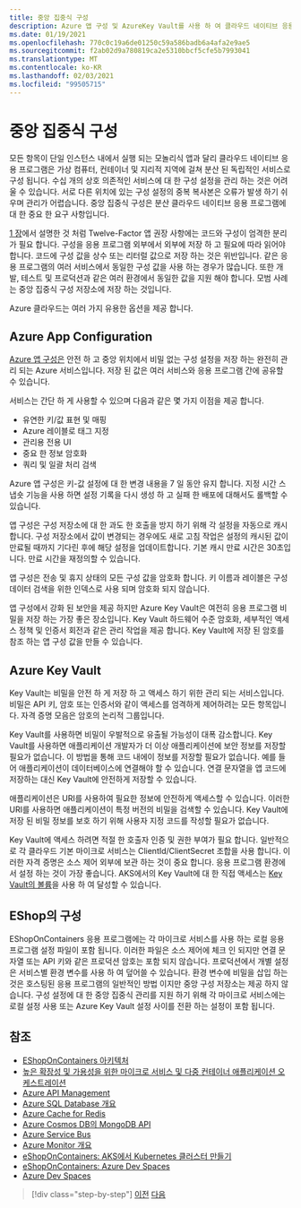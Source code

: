 ```yaml
---
title: 중앙 집중식 구성
description: Azure 앱 구성 및 AzureKey Vault를 사용 하 여 클라우드 네이티브 응용 프로그램에 대 한 구성을 중앙 집중화 합니다.
ms.date: 01/19/2021
ms.openlocfilehash: 770c0c19a6de01250c59a586badb6a4afa2e9ae5
ms.sourcegitcommit: f2ab02d9a780819ca2e5310bbcf5cfe5b7993041
ms.translationtype: MT
ms.contentlocale: ko-KR
ms.lasthandoff: 02/03/2021
ms.locfileid: "99505715"
---
```

# <a name="centralized-configuration"></a>중앙 집중식 구성

모든 항목이 단일 인스턴스 내에서 실행 되는 모놀리식 앱과 달리 클라우드 네이티브 응용 프로그램은 가상 컴퓨터, 컨테이너 및 지리적 지역에 걸쳐 분산 된 독립적인 서비스로 구성 됩니다. 수십 개의 상호 의존적인 서비스에 대 한 구성 설정을 관리 하는 것은 어려울 수 있습니다. 서로 다른 위치에 있는 구성 설정의 중복 복사본은 오류가 발생 하기 쉬우며 관리가 어렵습니다. 중앙 집중식 구성은 분산 클라우드 네이티브 응용 프로그램에 대 한 중요 한 요구 사항입니다.

[1 장](introduction.md)에서 설명한 것 처럼 Twelve-Factor 앱 권장 사항에는 코드와 구성이 엄격한 분리가 필요 합니다. 구성을 응용 프로그램 외부에서 외부에 저장 하 고 필요에 따라 읽어야 합니다. 코드에 구성 값을 상수 또는 리터럴 값으로 저장 하는 것은 위반입니다. 같은 응용 프로그램의 여러 서비스에서 동일한 구성 값을 사용 하는 경우가 많습니다. 또한 개발, 테스트 및 프로덕션과 같은 여러 환경에서 동일한 값을 지원 해야 합니다. 모범 사례는 중앙 집중식 구성 저장소에 저장 하는 것입니다.

Azure 클라우드는 여러 가지 유용한 옵션을 제공 합니다.

## <a name="azure-app-configuration"></a>Azure App Configuration

[Azure 앱 구성은](/azure/azure-app-configuration/overview) 안전 하 고 중앙 위치에서 비밀 없는 구성 설정을 저장 하는 완전히 관리 되는 Azure 서비스입니다. 저장 된 값은 여러 서비스와 응용 프로그램 간에 공유할 수 있습니다.

서비스는 간단 하 게 사용할 수 있으며 다음과 같은 몇 가지 이점을 제공 합니다.

- 유연한 키/값 표현 및 매핑
- Azure 레이블로 태그 지정
- 관리용 전용 UI
- 중요 한 정보 암호화
- 쿼리 및 일괄 처리 검색

Azure 앱 구성은 키-값 설정에 대 한 변경 내용을 7 일 동안 유지 합니다. 지정 시간 스냅숏 기능을 사용 하면 설정 기록을 다시 생성 하 고 실패 한 배포에 대해서도 롤백할 수 있습니다.

앱 구성은 구성 저장소에 대 한 과도 한 호출을 방지 하기 위해 각 설정을 자동으로 캐시 합니다. 구성 저장소에서 값이 변경되는 경우에도 새로 고침 작업은 설정의 캐시된 값이 만료될 때까지 기다린 후에 해당 설정을 업데이트합니다. 기본 캐시 만료 시간은 30초입니다. 만료 시간을 재정의할 수 있습니다.

앱 구성은 전송 및 휴지 상태의 모든 구성 값을 암호화 합니다. 키 이름과 레이블은 구성 데이터 검색을 위한 인덱스로 사용 되며 암호화 되지 않습니다.

앱 구성에서 강화 된 보안을 제공 하지만 Azure Key Vault은 여전히 응용 프로그램 비밀을 저장 하는 가장 좋은 장소입니다. Key Vault 하드웨어 수준 암호화, 세부적인 액세스 정책 및 인증서 회전과 같은 관리 작업을 제공 합니다. Key Vault에 저장 된 암호를 참조 하는 앱 구성 값을 만들 수 있습니다.

## <a name="azure-key-vault"></a>Azure Key Vault

Key Vault는 비밀을 안전 하 게 저장 하 고 액세스 하기 위한 관리 되는 서비스입니다. 비밀은 API 키, 암호 또는 인증서와 같이 액세스를 엄격하게 제어하려는 모든 항목입니다. 자격 증명 모음은 암호의 논리적 그룹입니다.

Key Vault를 사용하면 비밀이 우발적으로 유출될 가능성이 대폭 감소합니다. Key Vault를 사용하면 애플리케이션 개발자가 더 이상 애플리케이션에 보안 정보를 저장할 필요가 없습니다. 이 방법을 통해 코드 내에이 정보를 저장할 필요가 없습니다. 예를 들어 애플리케이션이 데이터베이스에 연결해야 할 수 있습니다. 연결 문자열을 앱 코드에 저장하는 대신 Key Vault에 안전하게 저장할 수 있습니다.

애플리케이션은 URI를 사용하여 필요한 정보에 안전하게 액세스할 수 있습니다. 이러한 URI를 사용하면 애플리케이션이 특정 버전의 비밀을 검색할 수 있습니다. Key Vault에 저장 된 비밀 정보를 보호 하기 위해 사용자 지정 코드를 작성할 필요가 없습니다.

Key Vault에 액세스 하려면 적절 한 호출자 인증 및 권한 부여가 필요 합니다. 일반적으로 각 클라우드 기본 마이크로 서비스는 ClientId/ClientSecret 조합을 사용 합니다. 이러한 자격 증명은 소스 제어 외부에 보관 하는 것이 중요 합니다. 응용 프로그램 환경에서 설정 하는 것이 가장 좋습니다. AKS에서의 Key Vault에 대 한 직접 액세스는 [Key Vault의 볼륨](https://github.com/Azure/kubernetes-keyvault-flexvol)을 사용 하 여 달성할 수 있습니다.

## <a name="configuration-in-eshop"></a>EShop의 구성

EShopOnContainers 응용 프로그램에는 각 마이크로 서비스를 사용 하는 로컬 응용 프로그램 설정 파일이 포함 됩니다. 이러한 파일은 소스 제어에 체크 인 되지만 연결 문자열 또는 API 키와 같은 프로덕션 암호는 포함 되지 않습니다. 프로덕션에서 개별 설정은 서비스별 환경 변수를 사용 하 여 덮어쓸 수 있습니다. 환경 변수에 비밀을 삽입 하는 것은 호스팅된 응용 프로그램의 일반적인 방법 이지만 중앙 구성 저장소는 제공 하지 않습니다. 구성 설정에 대 한 중앙 집중식 관리를 지원 하기 위해 각 마이크로 서비스에는 로컬 설정 사용 또는 Azure Key Vault 설정 사이를 전환 하는 설정이 포함 됩니다.

## <a name="references"></a>참조

- [EShopOnContainers 아키텍처](https://github.com/dotnet-architecture/eShopOnContainers/wiki/Architecture)
- [높은 확장성 및 가용성을 위한 마이크로 서비스 및 다중 컨테이너 애플리케이션 오케스트레이션](../microservices/architect-microservice-container-applications/scalable-available-multi-container-microservice-applications.md)
- [Azure API Management](/azure/api-management/api-management-key-concepts)
- [Azure SQL Database 개요](/azure/sql-database/sql-database-technical-overview)
- [Azure Cache for Redis](https://azure.microsoft.com/services/cache/)
- [Azure Cosmos DB의 MongoDB API](/azure/cosmos-db/mongodb-introduction)
- [Azure Service Bus](/azure/service-bus-messaging/service-bus-messaging-overview)
- [Azure Monitor 개요](/azure/azure-monitor/overview)
- [eShopOnContainers: AKS에서 Kubernetes 클러스터 만들기](https://github.com/dotnet-architecture/eShopOnContainers/wiki/Deploy-to-Azure-Kubernetes-Service-(AKS)#create-kubernetes-cluster-in-aks)
- [eShopOnContainers: Azure Dev Spaces](https://github.com/dotnet-architecture/eShopOnContainers/wiki/Azure-Dev-Spaces)
- [Azure Dev Spaces](/azure/dev-spaces/about)

>[!div class="step-by-step"]
>[이전](deploy-eshoponcontainers-azure.md)
>[다음](scale-applications.md)
